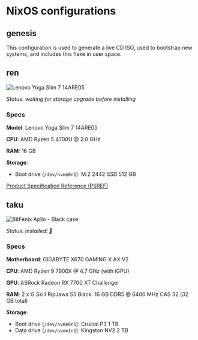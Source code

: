 # NixOS configurations

## genesis

This configuration is used to generate a live CD ISO, used to bootstrap new
systems, and includes this flake in user space.

## ren

![Lenovo Yoga Slim 7 14ARE05](https://gist.github.com/user-attachments/assets/7c4a9b44-d792-4e21-a548-aa6d6c42dd64)

*Status: waiting for storage upgrade before installing*

### Specs

**Model**: Lenovo Yoga Slim 7 14ARE05

**CPU**: AMD Ryzen 5 4700U @ 2.0 GHz

**RAM**: 16 GB

**Storage**:
 - Boot drive (`/dev/nvme0n1`): M.2 2442 SSD 512 GB 

[Product Specification Reference (PSREF)](https://psref.lenovo.com/syspool/Sys/PDF/Yoga/Yoga_Slim_7_14ARE05/Yoga_Slim_7_14ARE05_Spec.PDF)

## taku

![BitFenix Apllo - Black case](https://gist.github.com/user-attachments/assets/d339eba9-2885-4444-9833-f80499485003)

*Status: installed! 🎉*

### Specs

**Motherboard**: GIGABYTE X670 GAMING X AX V2

**CPU**: AMD Ryzen 9 7900X @ 4.7 GHz (with iGPU)

**GPU**: ASRock Radeon RX 7700 XT Challenger

**RAM**: 2 x G.Skill RipJaws S5 Black: 16 GB DDR5 @ 6400 MHz CAS 32 (32 GB total)

**Storage**:
 - Boot drive (`/dev/nvme0n1`): Crucial P3 1 TB
 - Data drive (`/dev/nvme1n1`): Kingston NV2 2 TB
